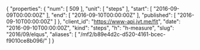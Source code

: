{
  "properties": {
    "num": [
      509
    ],
    "unit": [
      "steps"
    ],
    "start": [
      "2016-09-09T00:00:00Z"
    ],
    "end": [
      "2016-09-10T00:00:00Z"
    ],
    "published": [
      "2016-09-10T00:00:00Z"
    ]
  },
  "client_id": "https://www-api.jvt.me/fit",
  "date": "2016-09-10T00:00:00Z",
  "kind": "steps",
  "h": "h-measure",
  "slug": "2016/09/elqus",
  "aliases": [
    "/mf2/b89e4d2c-d520-4161-bcec-f9010ce8b096/"
  ]
}
